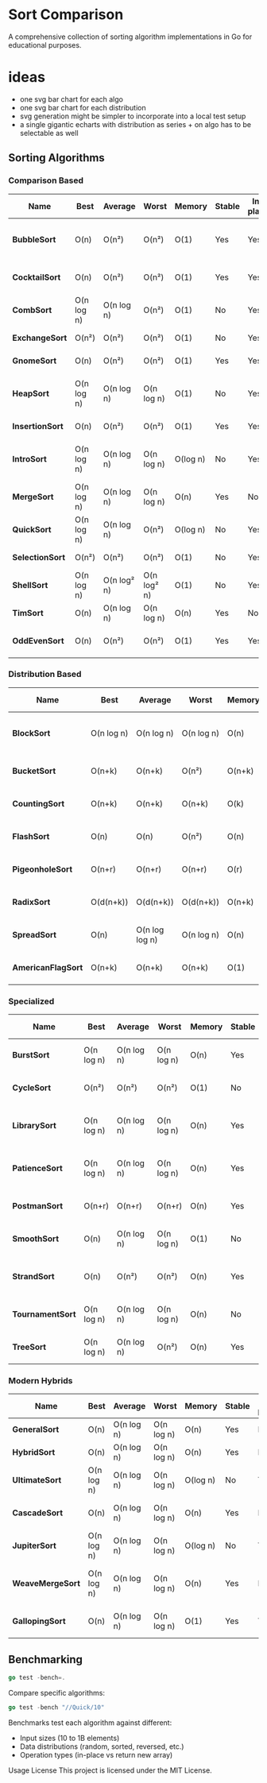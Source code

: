 # Sort Comparison

A comprehensive collection of sorting algorithm implementations in Go for
educational purposes.

# ideas

- one svg bar chart for each algo
- one svg bar chart for each distribution
- svg generation might be simpler to incorporate into a local test setup
- a single gigantic echarts with distribution as series + on algo has to be
  selectable as well

## Sorting Algorithms

### Comparison Based

| Name              | Best       | Average     | Worst       | Memory   | Stable | In-place | Method               | Notes                                           |
| ----------------- | ---------- | ----------- | ----------- | -------- | ------ | -------- | -------------------- | ----------------------------------------------- |
| **BubbleSort**    | O(n)       | O(n²)       | O(n²)       | O(1)     | Yes    | Yes      | Comparison           | Simple implementation, good for teaching        |
| **CocktailSort**  | O(n)       | O(n²)       | O(n²)       | O(1)     | Yes    | Yes      | Bidirectional bubble | Slightly better than bubble sort                |
| **CombSort**      | O(n log n) | O(n log n)  | O(n²)       | O(1)     | No     | Yes      | Gap sequence         | Improvement over bubble sort                    |
| **ExchangeSort**  | O(n²)      | O(n²)       | O(n²)       | O(1)     | No     | Yes      | Comparison           | Similar to bubble sort                          |
| **GnomeSort**     | O(n)       | O(n²)       | O(n²)       | O(1)     | Yes    | Yes      | Insertion variant    | Simple but inefficient                          |
| **HeapSort**      | O(n log n) | O(n log n)  | O(n log n)  | O(1)     | No     | Yes      | Selection heap       | Optimal complexity but cache-unfriendly         |
| **InsertionSort** | O(n)       | O(n²)       | O(n²)       | O(1)     | Yes    | Yes      | Insertion            | Excellent for small arrays                      |
| **IntroSort**     | O(n log n) | O(n log n)  | O(n log n)  | O(log n) | No     | Yes      | Hybrid quicksort     | Combines quicksort, heapsort and insertion sort |
| **MergeSort**     | O(n log n) | O(n log n)  | O(n log n)  | O(n)     | Yes    | No       | Divide & conquer     | Stable but requires extra space                 |
| **QuickSort**     | O(n log n) | O(n log n)  | O(n²)       | O(log n) | No     | Yes      | Partitioning         | Fast in practice, widely used                   |
| **SelectionSort** | O(n²)      | O(n²)       | O(n²)       | O(1)     | No     | Yes      | Selection            | Minimal memory writes                           |
| **ShellSort**     | O(n log n) | O(n log² n) | O(n log² n) | O(1)     | No     | Yes      | Gap insertion        | Good for medium-sized arrays                    |
| **TimSort**       | O(n)       | O(n log n)  | O(n log n)  | O(n)     | Yes    | No       | Hybrid merge         | Python's standard sort                          |
| **OddEvenSort**   | O(n)       | O(n²)       | O(n²)       | O(1)     | Yes    | Yes      | Parallel compare     | Good for parallel implementation                |

### Distribution Based

| Name                 | Best       | Average        | Worst      | Memory | Stable | In-place | Method         | Notes                             |
| -------------------- | ---------- | -------------- | ---------- | ------ | ------ | -------- | -------------- | --------------------------------- |
| **BlockSort**        | O(n log n) | O(n log n)     | O(n log n) | O(n)   | Yes    | No       | Block merging  | Cache-friendly merge sort variant |
| **BucketSort**       | O(n+k)     | O(n+k)         | O(n²)      | O(n+k) | Yes    | No       | Distribution   | Good for uniform distribution     |
| **CountingSort**     | O(n+k)     | O(n+k)         | O(n+k)     | O(k)   | Yes    | No       | Counting       | Excellent for small ranges        |
| **FlashSort**        | O(n)       | O(n)           | O(n²)      | O(n)   | No     | No       | Distribution   | Fast for uniform distribution     |
| **PigeonholeSort**   | O(n+r)     | O(n+r)         | O(n+r)     | O(r)   | Yes    | No       | Distribution   | r is the range of input           |
| **RadixSort**        | O(d(n+k))  | O(d(n+k))      | O(d(n+k))  | O(n+k) | Yes    | No       | Digit by digit | d is number of digits             |
| **SpreadSort**       | O(n)       | O(n log log n) | O(n log n) | O(n)   | No     | No       | Distribution   | Adaptive to input distribution    |
| **AmericanFlagSort** | O(n+k)     | O(n+k)         | O(n+k)     | O(1)   | Yes    | Yes      | MSD radix      | In-place radix sort variant       |

### Specialized

| Name               | Best       | Average    | Worst      | Memory | Stable | In-place | Method           | Notes                         |
| ------------------ | ---------- | ---------- | ---------- | ------ | ------ | -------- | ---------------- | ----------------------------- |
| **BurstSort**      | O(n log n) | O(n log n) | O(n log n) | O(n)   | Yes    | No       | Burst trie       | Originally for string sorting |
| **CycleSort**      | O(n²)      | O(n²)      | O(n²)      | O(1)   | No     | Yes      | Cycle detection  | Optimal memory writes         |
| **LibrarySort**    | O(n log n) | O(n log n) | O(n log n) | O(n)   | Yes    | No       | Gapped insertion | Also called Library sort      |
| **PatienceSort**   | O(n log n) | O(n log n) | O(n log n) | O(n)   | Yes    | No       | Card solitaire   | Based on patience card game   |
| **PostmanSort**    | O(n+r)     | O(n+r)     | O(n+r)     | O(n)   | Yes    | No       | Distribution     | r is the range of keys        |
| **SmoothSort**     | O(n)       | O(n log n) | O(n log n) | O(1)   | No     | Yes      | Leonardo heaps   | Variation of heapsort         |
| **StrandSort**     | O(n)       | O(n²)      | O(n²)      | O(n)   | Yes    | No       | Natural merging  | Good for nearly sorted data   |
| **TournamentSort** | O(n log n) | O(n log n) | O(n log n) | O(n)   | No     | No       | Tree-based       | Selection tree variant        |
| **TreeSort**       | O(n log n) | O(n log n) | O(n²)      | O(n)   | Yes    | No       | BST-based        | Binary search tree sort       |

### Modern Hybrids

| Name               | Best       | Average    | Worst      | Memory   | Stable | In-place | Method                        | Notes                                            |
| ------------------ | ---------- | ---------- | ---------- | -------- | ------ | -------- | ----------------------------- | ------------------------------------------------ |
| **GeneralSort**    | O(n)       | O(n log n) | O(n log n) | O(n)     | Yes    | No       | Adaptive hybrid               | Timsort-inspired adaptive sort                   |
| **HybridSort**     | O(n)       | O(n log n) | O(n log n) | O(n)     | Yes    | No       | Multi-strategy                | Combines counting/radix/insertion                |
| **UltimateSort**   | O(n log n) | O(n log n) | O(n log n) | O(log n) | No     | Yes      | Parallel hybrid               | Dual-pivot quick + parallel merge                |
| **CascadeSort**    | O(n)       | O(n log n) | O(n log n) | O(n)     | Yes    | No       | Cascading merge sort          | Efficient for partially sorted data              |
| **JupiterSort**    | O(n log n) | O(n log n) | O(n log n) | O(log n) | No     | Yes      | Parallel dual-pivot quicksort | Uses orbital partitioning and parallelism        |
| **WeaveMergeSort** | O(n log n) | O(n log n) | O(n log n) | O(n)     | Yes    | No       | Cache-optimized merge sort    | Improves cache locality with unrolled merge loop |
| **GallopingSort**  | O(n)       | O(n log n) | O(n log n) | O(1)     | Yes    | Yes      | Insertion sort with galloping | Excels on nearly sorted data                     |

## Benchmarking

```go
go test -bench=.
```

Compare specific algorithms:

```go
go test -bench "//Quick/10"
```

Benchmarks test each algorithm against different:

- Input sizes (10 to 1B elements)
- Data distributions (random, sorted, reversed, etc.)
- Operation types (in-place vs return new array)

Usage License This project is licensed under the MIT License.
